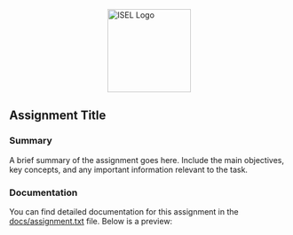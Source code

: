 <div style="display: flex; justify-content: center;align-items: center">
    <img src="https://www.isel.pt/sites/default/files/001_imagens_isel/Logotipos/logo_ISEL_principal_RGB_PNG.png"
         alt="ISEL Logo" style="width: 150px;">
</div>


## Assignment Title

### Summary
A brief summary of the assignment goes here. Include the main objectives, key concepts, and any important information relevant to the task.

### Documentation
You can find detailed documentation for this assignment in the [docs/assignment.txt](docs/assignment.txt) file. Below is a preview:

